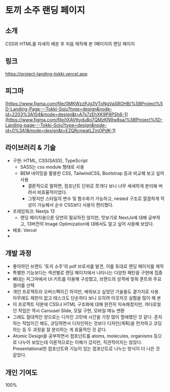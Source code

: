 # 토끼 소주 랜딩 페이지

## 소개
CSS와 HTML를 자세히 배운 후 처음 제작해 본 1페이지의 랜딩 페이지 

## 링크
https://project-landing-tokki.vercel.app

## 피그마
[https://www.figma.com/file/0MKWzzPJg3VToNgVaSROHB/%5BProject%5D-Landing-Page---Tokki-Soju?type=design&node-id=2203%3A104&mode=design&t=A7s7zEhXK9P8PSh6-1](https://www.figma.com/file/tXAVttydu8o7QMzKN9w8sa/%5BProject%5D-Landing-page---Tokki-Soju?type=design&node-id=0%3A1&mode=design&t=EZQRcnwatLZmOPdK-1)

## 라이브러리 & 기술
- 구현: HTML, CSS(SASS), TypeScript
  - SASS는 css module 형태로 사용
  - BEM 네이밍을 활용한 CSS, TailwindCSS, Bootstrap 등과 비교해 보고 싶어 사용
    - 결론적으로 말하면, 컴포넌트 단위로 쪼개다 보니 너무 세세하게 분리돼 버려서 비효율적이었다.
    - 그렇지만 스타일의 변수 및 함수화가 가능하고, nested 구조로 깔끔하게 작성이 가능해서 순수 CSS보다 사용이 편리했다.
- 프레임워크: Nextjs 13
  - 랜딩 페이지용으론 당연히 필요하진 않지만, 맛보기로 NextJs에 대해 공부하고, 13버전의 Image Optimization에 대해서도 알고 싶어 사용해 보았다.
- 배포: Vercel
- 
## 개발 과정
- 좋아하던 브랜드 '토끼 소주'의 pdf 브로셔를 발견, 이를 토대로 랜딩 페이지를 제작
- 특별한 기능보다는 섹션별로 랜딩 페이지에서 나타나는 다양한 패턴을 구현에 집중
- 뼈대는 피그마에서 UI 키트를 이용해 구성했고, 브랜드의 성격에 맞춰 폰트와 주요 컬러를 선택
- 개인 프로젝트라 오버스펙이긴 하지만, 배워보고 싶었던 기술들도 곁가지로 사용. 아무래도 제한이 없고 태스크도 단순하다 보니 오히려 이것저것 실험을 많이 해 본
- 이 프로젝트 덕분에 CSS나 HTML 구조화에 대해 완전히 익숙해졌지만, 까다로웠던 작업은 역시 Carousel Slide, 모달 구현, 모바일 메뉴 변환
- 그래도 절대적인 양으로는 디자인 고민에 시간을 가장 많이 할애했던 것 같다. 혼자 하는 작업이긴 해도, 코딩하면서 디자인하는 것보다 디자인(계획)을 먼저하고 코딩 하는 등 두 과정을 잘 분리하는 게 효율적인 것 같다.
- Atomic Design을 공부하면서 컴포넌트를 atoms, molecules, organisms 등으로 나누어 보았는데 이론적으로는 이해가 갔지만, 직관적이지는 않았다. Presentational한 컴포넌트와 기능이 있는 컴포넌트로 나누는 방식이 더 나은 것 같았다.


## 개인 기여도
100%

